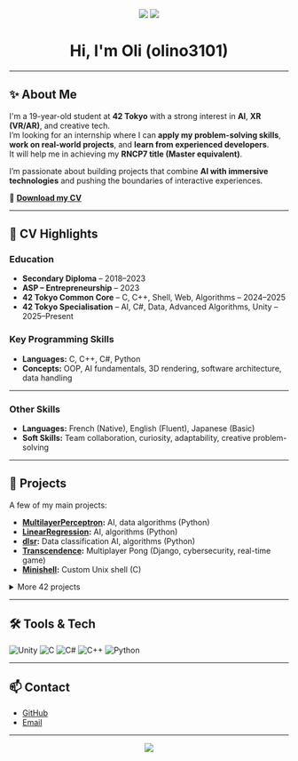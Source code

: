 <div align="center">

<img src="https://img.shields.io/badge/XR-purple?style=for-the-badge&logo=unity&logoColor=white" />
<img src="https://img.shields.io/badge/AI-6e44ff?style=for-the-badge&logo=python&logoColor=white" />

# Hi, I'm Oli (olino3101)

</div>

---

## ✨ About Me

I'm a 19-year-old student at **42 Tokyo** with a strong interest in **AI**, **XR (VR/AR)**, and creative tech.  
I’m looking for an internship where I can **apply my problem-solving skills**, **work on real-world projects**, and **learn from experienced developers**.  
It will help me in achieving my **RNCP7 title (Master equivalent)**.  

I’m passionate about building projects that combine **AI with immersive technologies** and pushing the boundaries of interactive experiences.

📄 **[Download my CV](./olivier_Nault_CV.pdf)**  

---

## 💼 CV Highlights

### **Education**
- **Secondary Diploma** – 2018–2023  
- **ASP – Entrepreneurship** – 2023  
- **42 Tokyo Common Core** – C, C++, Shell, Web, Algorithms – 2024–2025  
- **42 Tokyo Specialisation** – AI, C#, Data, Advanced Algorithms, Unity – 2025–Present  

### **Key Programming Skills**
- **Languages:** C, C++, C#, Python  
- **Concepts:** OOP, AI fundamentals, 3D rendering, software architecture, data handling  

---

### **Other Skills**
- **Languages:** French (Native), English (Fluent), Japanese (Basic)  
- **Soft Skills:** Team collaboration, curiosity, adaptability, creative problem-solving  

---

## 🚀 Projects
A few of my main projects:  
- **[MultilayerPerceptron](https://github.com/olino3101/Multilayer-Perceptron):** AI, data algorithms (Python)
- **[LinearRegression](https://github.com/olino3101/Linear-Regression):** AI, algorithms (Python)
- **[dlsr](https://github.com/olino3101/Dlsr):** Data classification AI, algorithms (Python)  
- **[Transcendence](https://github.com/olino3101/ft_transcendance):** Multiplayer Pong (Django, cybersecurity, real-time game)  
- **[Minishell](https://github.com/olino3101/Minishell):** Custom Unix shell (C)  

<details>
<summary>More 42 projects</summary>
fractol, cube3d, pipex, piscine C, ft_irc, vr escape game, push_swap, cpp modules 00-09, inception...
</details>

---

## 🛠️ Tools & Tech
![Unity](https://img.shields.io/badge/Unity-100000?style=flat&logo=unity&logoColor=white&labelColor=6e44ff&color=6e44ff)
![C](https://img.shields.io/badge/C-6e44ff?style=flat&logo=c&logoColor=white)
![C#](https://img.shields.io/badge/C%23-6e44ff?style=flat&logo=csharp&logoColor=white)
![C++](https://img.shields.io/badge/C++-6e44ff?style=flat&logo=cplusplus&logoColor=white)
![Python](https://img.shields.io/badge/Python-6e44ff?style=flat&logo=python&logoColor=white)

---

## 📫 Contact
- [GitHub](https://github.com/olino3101)  
- [Email](mailto:olinault@hotmail.com)

---

<div align="center">
<img src="https://capsule-render.vercel.app/api?type=waving&color=6e44ff&height=100&section=footer"/>
</div>
